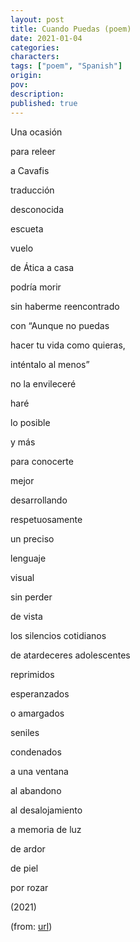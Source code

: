```yaml
---
layout: post
title: Cuando Puedas (poem)
date: 2021-01-04
categories: 
characters: 
tags: ["poem", "Spanish"]
origin: 
pov: 
description: 
published: true
---
```


Una ocasión

para releer

a Cavafis

traducción

desconocida

escueta

vuelo

de Ática a casa

podría morir

sin haberme reencontrado

con “Aunque no puedas

hacer tu vida como quieras,

inténtalo al menos”

no la envileceré

haré

lo posible

y más

para conocerte

mejor

desarrollando

respetuosamente

un preciso

lenguaje

visual

sin perder

de vista

los silencios cotidianos

de atardeceres adolescentes

reprimidos

esperanzados

o amargados

seniles

condenados

a una ventana

al abandono

al desalojamiento

a memoria de luz

de ardor

de piel

por rozar

(2021)

(from: [url](https://www.infobae.com/leamos/2023/07/28/viggo-mortensen-y-una-insolita-pasion-argentina-que-no-es-san-lorenzo/))
